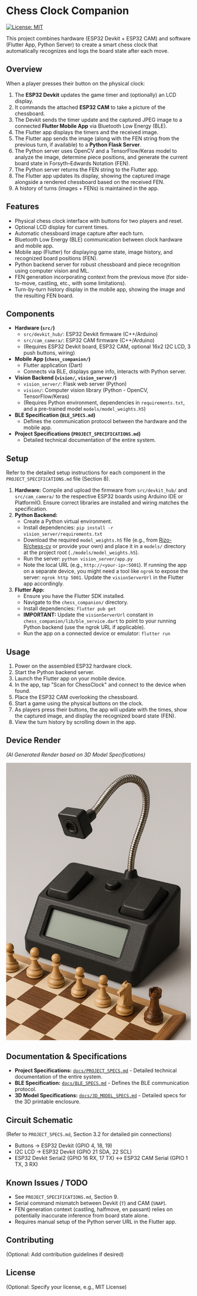 # Chess Clock Companion

[![License: MIT](https://img.shields.io/badge/License-MIT-yellow.svg)](https://opensource.org/licenses/MIT) <!-- Optional: Add a license badge if you have one -->

This project combines hardware (ESP32 Devkit + ESP32 CAM) and software (Flutter App, Python Server) to create a smart chess clock that automatically recognizes and logs the board state after each move.

## Overview

When a player presses their button on the physical clock:

1.  The **ESP32 Devkit** updates the game timer and (optionally) an LCD display.
2.  It commands the attached **ESP32 CAM** to take a picture of the chessboard.
3.  The Devkit sends the timer update and the captured JPEG image to a connected **Flutter Mobile App** via Bluetooth Low Energy (BLE).
4.  The Flutter app displays the timers and the received image.
5.  The Flutter app sends the image (along with the FEN string from the previous turn, if available) to a **Python Flask Server**.
6.  The Python server uses OpenCV and a TensorFlow/Keras model to analyze the image, determine piece positions, and generate the current board state in Forsyth–Edwards Notation (FEN).
7.  The Python server returns the FEN string to the Flutter app.
8.  The Flutter app updates its display, showing the captured image alongside a rendered chessboard based on the received FEN.
9.  A history of turns (images + FENs) is maintained in the app.

## Features

*   Physical chess clock interface with buttons for two players and reset.
*   Optional LCD display for current times.
*   Automatic chessboard image capture after each turn.
*   Bluetooth Low Energy (BLE) communication between clock hardware and mobile app.
*   Mobile app (Flutter) for displaying game state, image history, and recognized board positions (FEN).
*   Python backend server for robust chessboard and piece recognition using computer vision and ML.
*   FEN generation incorporating context from the previous move (for side-to-move, castling, etc., with some limitations).
*   Turn-by-turn history display in the mobile app, showing the image and the resulting FEN board.

## Components

*   **Hardware (`src/`)**
    *   `src/devkit_hub/`: ESP32 Devkit firmware (C++/Arduino)
    *   `src/cam_camera/`: ESP32 CAM firmware (C++/Arduino)
    *   (Requires ESP32 Devkit board, ESP32 CAM, optional 16x2 I2C LCD, 3 push buttons, wiring)
*   **Mobile App (`chess_companion/`)**
    *   Flutter application (Dart)
    *   Connects via BLE, displays game info, interacts with Python server.
*   **Vision Backend (`vision/`, `vision_server/`)**
    *   `vision_server/`: Flask web server (Python)
    *   `vision/`: Computer vision library (Python - OpenCV, TensorFlow/Keras)
    *   (Requires Python environment, dependencies in `requirements.txt`, and a pre-trained model `models/model_weights.h5`)
*   **BLE Specification (`BLE_SPECS.md`)**
    *   Defines the communication protocol between the hardware and the mobile app.
*   **Project Specifications (`PROJECT_SPECIFICATIONS.md`)**
    *   Detailed technical documentation of the entire system.

## Setup

Refer to the detailed setup instructions for each component in the `PROJECT_SPECIFICATIONS.md` file (Section 8).

1.  **Hardware:** Compile and upload the firmware from `src/devkit_hub/` and `src/cam_camera/` to the respective ESP32 boards using Arduino IDE or PlatformIO. Ensure correct libraries are installed and wiring matches the specification.
2.  **Python Backend:**
    *   Create a Python virtual environment.
    *   Install dependencies: `pip install -r vision_server/requirements.txt`
    *   Download the required `model_weights.h5` file (e.g., from [Rizo-R/chess-cv](https://github.com/Rizo-R/chess-cv) or provide your own) and place it in a `models/` directory at the project root (`./models/model_weights.h5`).
    *   Run the server: `python vision_server/app.py`
    *   Note the local URL (e.g., `http://<your-ip>:5001`). If running the app on a separate device, you might need a tool like `ngrok` to expose the server: `ngrok http 5001`. Update the `visionServerUrl` in the Flutter app accordingly.
3.  **Flutter App:**
    *   Ensure you have the Flutter SDK installed.
    *   Navigate to the `chess_companion/` directory.
    *   Install dependencies: `flutter pub get`
    *   **IMPORTANT:** Update the `visionServerUrl` constant in `chess_companion/lib/ble_service.dart` to point to your running Python backend (use the ngrok URL if applicable).
    *   Run the app on a connected device or emulator: `flutter run`

## Usage

1.  Power on the assembled ESP32 hardware clock.
2.  Start the Python backend server.
3.  Launch the Flutter app on your mobile device.
4.  In the app, tap "Scan for ChessClock" and connect to the device when found.
5.  Place the ESP32 CAM overlooking the chessboard.
6.  Start a game using the physical buttons on the clock.
7.  As players press their buttons, the app will update with the times, show the captured image, and display the recognized board state (FEN).
8.  View the turn history by scrolling down in the app.

## Device Render

*(AI Generated Render based on 3D Model Specifications)*

![Chess Clock Render](docs/chess_clock_render.png)

## Documentation & Specifications

*   **Project Specifications:** [`docs/PROJECT_SPECS.md`](docs/PROJECT_SPECS.md) - Detailed technical documentation of the entire system.
*   **BLE Specification:** [`docs/BLE_SPECS.md`](docs/BLE_SPECS.md) - Defines the BLE communication protocol.
*   **3D Model Specifications:** [`docs/3D_MODEL_SPECS.md`](docs/3D_MODEL_SPECS.md) - Detailed specs for the 3D printable enclosure.

## Circuit Schematic

(Refer to `PROJECT_SPECS.md`, Section 3.2 for detailed pin connections)

*   Buttons -> ESP32 Devkit (GPIO 4, 18, 19)
*   I2C LCD -> ESP32 Devkit (GPIO 21 SDA, 22 SCL)
*   ESP32 Devkit Serial2 (GPIO 16 RX, 17 TX) <-> ESP32 CAM Serial (GPIO 1 TX, 3 RX)

## Known Issues / TODO

*   See `PROJECT_SPECIFICATIONS.md`, Section 9.
*   Serial command mismatch between Devkit (`T`) and CAM (`SNAP`).
*   FEN generation context (castling, halfmove, en passant) relies on potentially inaccurate inference from board state alone.
*   Requires manual setup of the Python server URL in the Flutter app.

## Contributing

(Optional: Add contribution guidelines if desired)

## License

(Optional: Specify your license, e.g., MIT License) 